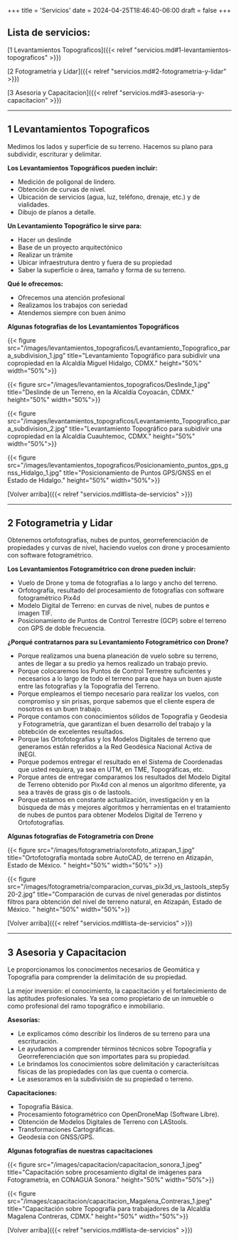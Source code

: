 +++
title = 'Servicios'
date = 2024-04-25T18:46:40-06:00
draft = false
+++
## Lista de servicios:

[1 Levantamientos Topograficos]({{< relref "servicios.md#1-levantamientos-topograficos" >}})

[2 Fotogrametria y Lidar]({{< relref "servicios.md#2-fotogrametria-y-lidar" >}})

[3 Asesoria y Capacitacion]({{< relref "servicios.md#3-asesoria-y-capacitacion" >}}) 



---------------

## 1 Levantamientos Topograficos

Medimos los lados y superficie de su terreno. Hacemos su plano para subdividir, escriturar y delimitar.

**Los Levantamientos Topográficos pueden incluir:**

* Medición de poligonal de lindero.
* Obtención de curvas de nivel.
* Ubicación de servicios (agua, luz, teléfono, drenaje, etc.) y de vialidades.
* Dibujo de planos a detalle.

**Un Levantamiento Topográfico le sirve para:**

* Hacer un deslinde
* Base de un proyecto arquitectónico
* Realizar un trámite
* Ubicar infraestrutura dentro y fuera de su propiedad
* Saber la superficie o área, tamaño y forma de su terreno.

**Qué le ofrecemos:**

* Ofrecemos una atención profesional
* Realizamos los trabajos con seriedad 
* Atendemos siempre con buen ánimo

**Algunas fotografias de los Levantamientos Topográficos**

{{< figure src="/images/levantamientos_topograficos/Levantamiento_Topografico_para_subdivision_1.jpg" title="Levantamiento Topográfico para subidivir una copropiedad en la Alcaldía Miguel Hidalgo, CDMX." height="50%" width="50%">}} </br>

{{< figure src="/images/levantamientos_topograficos/Deslinde_1.jpg" title="Deslinde de un Terreno, en la Alcaldía Coyoacán, CDMX." height="50%" width="50%">}} </br>

{{< figure src="/images/levantamientos_topograficos/Levantamiento_Topografico_para_subdivision_2.jpg" title="Levantamiento Topográfico para subidivir una copropiedad en la Alcaldía Cuauhtemoc, CDMX." height="50%" width="50%">}} </br>

{{< figure src="/images/levantamientos_topograficos/Posicionamiento_puntos_gps_gnss_Hidalgo_1.jpg" title="Posicionamiento de Puntos GPS/GNSS en el Estado de Hidalgo." height="50%" width="50%">}} </br>


[Volver arriba]({{< relref "servicios.md#lista-de-servicios" >}})

---------------

## 2 Fotogrametria y Lidar


Obtenemos ortofotografías, nubes de puntos, georreferenciación de propiedades y curvas de nivel, haciendo vuelos con drone y procesamiento con software fotogramétrico.


**Los Levantamientos Fotogramétrico con drone pueden incluir:**

* Vuelo de Drone y toma de fotografías a lo largo y ancho del terreno.
* Orfotografía, resultado del procesamiento de fotografías con software fotogramétrico Pix4d
* Modelo Digital de Terreno: en curvas de nivel, nubes de puntos e imagen TIF.
* Posicionamiento de Puntos de Control Terrestre (GCP) sobre el terreno con GPS de doble frecuencia.

**¿Porqué contratarnos para su Levantamiento Fotogramétrico con Drone?**

* Porque realizamos una buena planeación de vuelo sobre su terreno, antes de llegar a su predio ya hemos realizado un trabajo previo.
* Porque colocaremos los Puntos de Control Terrestre suficientes y necesarios a lo largo de todo el terreno para que haya un buen ajuste entre las fotografías y la Topografía del Terreno.
* Porque empleamos el tiempo necesario para realizar los vuelos, con compromiso y sin prisas, porque sabemos que el cliente espera de nosotros es un buen trabajo.
* Porque contamos con conocimientos sólidos de Topografía y Geodesia y Fotogrametría, que garantizan el buen desarrollo del trabajo y la obtebción de excelentes resultados.
* Porque las Ortofotografías y los Modelos Digitales de terreno que generamos están referidos a la Red Geodésica Nacional Activa de INEGI.
* Porque podemos entregar el resultado en el Sistema de Coordenadas que usted requiera, ya sea en UTM, en TME, Topográficas, etc.
* Porque antes de entregar comparamos los resultados del Modelo Digital de Terreno obtenido por Pix4d con al menos un algoritmo diferente, ya sea a través de grass gis o de lastools.
* Porque estamos en constante actualización, investigación y en la búsqueda de más y mejores algoritmos y herramientas en el tratamiento de nubes de puntos para obtener Modelos Digital de Terreno y Ortofotografías.

**Algunas fotografías de Fotogrametría con Drone**

{{< figure src="/images/fotogrametria/orotofoto_atizapan_1.jpg" title="Ortofotografía montada sobre AutoCAD, de terreno en Atizapán, Estado de México. " height="50%" width="50%" >}} </br>

{{< figure src="/images/fotogrametria/comparacion_curvas_pix3d_vs_lastools_step5y20-2.jpg" title="Comparación de curvas de nivel generadas por distintos filtros para obtención del nivel de terreno natural, en Atizapán, Estado de México. " height="50%" width="50%">}} </br>

[Volver arriba]({{< relref "servicios.md#lista-de-servicios" >}})

---------------

## 3 Asesoria y Capacitacion

Le proporcionamos los conocimentos necesarios de Geomática y Topografía para comprender la delimitación de su propiedad.

La mejor inversión: el conocimiento, la capacitación y el fortalecimiento de las aptitudes profesionales. Ya sea como propietario de un inmueble o como profesional del ramo topográfico e inmobiliario.

**Asesorías:**

* Le explicamos cómo describir los linderos de su terreno para una escrituración. 
* Le ayudamos a comprender términos técnicos sobre Topografía y Georreferenciación que son importates para su propiedad. 
* Le brindamos los conocimientos sobre delimitación y caracterísitcas físicas de las propiedades con las que cuenta o comercia.
* Le asesoramos en la subdivisión de su propiedad o terreno.

**Capacitaciones:**

* Topografía Básica.
* Procesamiento fotogramétrico con OpenDroneMap (Software Libre).
* Obtención de Modelos Digitales de Terreno con LAStools.
* Transformaciones Cartográficas.
* Geodesia con GNSS/GPS.

**Algunas fotografías de nuestras capacitaciones**

{{< figure src="/images/capacitacion/capacitacion_sonora_1.jpeg" title="Capacitación sobre procesamiento digital de imágenes para Fotogrametría, en CONAGUA Sonora." height="50%" width="50%">}} </br>

{{< figure src="/images/capacitacion/capacitacion_Magalena_Contreras_1.jpeg" title="Capacitación sobre Topografía para trabajadores de la Alcaldía Magalena Contreras, CDMX." height="50%" width="50%">}} </br>


[Volver arriba]({{< relref "servicios.md#lista-de-servicios" >}})


   


